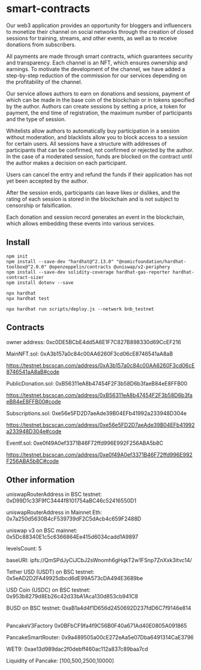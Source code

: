 # smart-contracts

Our web3 application provides an opportunity for bloggers and influencers to monetize their channel on social networks through the creation of closed sessions for training, streams, and other events, as well as to receive donations from subscribers.

All payments are made through smart contracts, which guarantees security and transparency. Each channel is an NFT, which ensures ownership and earnings. To motivate the development of the channel, we have added a step-by-step reduction of the commission for our services depending on the profitability of the channel.

Our service allows authors to earn on donations and sessions, payment of which can be made in the base coin of the blockchain or in tokens specified by the author. Authors can create sessions by setting a price, a token for payment, the end time of registration, the maximum number of participants and the type of session.

Whitelists allow authors to automatically buy participation in a session without moderation, and blacklists allow you to block access to a session for certain users. All sessions have a structure with addresses of participants that can be confirmed, not confirmed or rejected by the author. In the case of a moderated session, funds are blocked on the contract until the author makes a decision on each participant.

Users can cancel the entry and refund the funds if their application has not yet been accepted by the author.

After the session ends, participants can leave likes or dislikes, and the rating of each session is stored in the blockchain and is not subject to censorship or falsification.

Each donation and session record generates an event in the blockchain, which allows embedding these events into various services.

##

## Install

```shell
npm init
npm install --save-dev "hardhat@^2.13.0" "@nomicfoundation/hardhat-toolbox@^2.0.0" @openzeppelin/contracts @uniswap/v2-periphery
npm install --save-dev solidity-coverage hardhat-gas-reporter hardhat-contract-sizer
npm install dotenv --save

npx hardhat
npx hardhat test

npx hardhat run scripts/deploy.js --network bnb_testnet
```

## Contracts

owner address: 0xc0DE5BCbE4dd5A6E1F7C827B898330d69CcEF216

MainNFT.sol: 0xA3b157a0c84c00AA6260F3cd06cE8746541aA8aB

https://testnet.bscscan.com/address/0xA3b157a0c84c00AA6260F3cd06cE8746541aA8aB#code

PublicDonation.sol: 0xB56311eA8b47454F2F3b58D6b3faeB84eE8FFB00

https://testnet.bscscan.com/address/0xB56311eA8b47454F2F3b58D6b3faeB84eE8FFB00#code

Subscriptions.sol: 0xe56e5FD2D7aeAde39B04EFb41992a233948D304e

https://testnet.bscscan.com/address/0xe56e5FD2D7aeAde39B04EFb41992a233948D304e#code

Eventf.sol: 0xe0f49A0ef3371B46F72ffd996E992F256ABA5b8C

https://testnet.bscscan.com/address/0xe0f49A0ef3371B46F72ffd996E992F256ABA5b8C#code

## Other information

uniswapRouterAddress in BSC testnet: 0xD99D1c33F9fC3444f8101754aBC46c52416550D1

uniswapRouterAddress in Mainnet Eth: 0x7a250d5630B4cF539739dF2C5dAcb4c659F2488D

uniswap v3 on BSC mainnet: 0x5Dc88340E1c5c6366864Ee415d6034cadd1A9897

levelsCount: 5

baseURI: ipfs://QmSPdJyCiJCbJ2sWnomh6gHqkT2w1FSnp7ZnXxk3itvc14/

Tether USD (USDT) on BSC testnet: 0x5eAD2D2FA49925dbcd6dE99A573cDA494E3689be

USD Coin (USDC) on BSC testnet: 0x953b8279d8Eb26c42d33bA1Aca130d853cb941C8

BUSD on BSC testnet: 0xaB1a4d4f1D656d2450692D237fdD6C7f9146e814

##

PancakeV3Factory 0x0BFbCF9fa4f9C56B0F40a671Ad40E0805A091865

PancakeSmartRouter: 0x9a489505a00cE272eAa5e07Dba6491314CaE3796

WET9: 0xae13d989dac2f0debff460ac112a837c89baa7cd

Liquidity of Pancake: [100,500,2500,10000]
